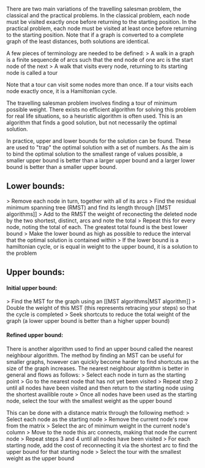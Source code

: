 
There are two main variations of the travelling salesman problem, the classical and the practical problems. In the classical problem, each node must be visited exactly once before returning to the starting position. In the practical problem, each node must be visited at least once before returning to the starting position. Note that if a graph is converted to a complete graph of the least distances, both solutions are identical.

A few pieces of terminology are needed to be defined:
\> A walk in a graph is a finite sequencde of arcs such that the end node of one arc is the start node of the next
\> A walk that visits every node, returning to its starting node is called a tour

Note that a tour can visit some nodes more than once. If a tour visits each node exactly once, it is a Hamiltonian cycle.

The travelling salesman problem involves finding a tour of minimum possible weight. There exists no efficient algorithm for solving this problem for real life situations, so a heuristic algorithm is often used. This is an algorithm that finds a good solution, but not necessarily the optimal solution.

In practice, upper and lower bounds for the solution can be found. These are used to "trap" the optimal solution with a set of numbers. As the aim is to bind the optimal solution to the smallest range of values possible, a smaller upper bound is better than a larger upper bound and a larger lower bound is better than a smaller upper bound.

## Lower bounds:

\> Remove each node in turn, together with all of its arcs
\> Find the residual minimum spanning tree (RMST) and find its length through [[MST algorithms]]
\> Add to the RMST the weight of reconecting the deleted node by the two shortest, distinct, arcs and note the total
\> Repeat this for every node, noting the total of each. The greatest total found is the best lower bound
\> Make the lower bound as high as possible to reduce the interval that the optimal solution is contained within
\> If the lower bound is a hamiltonian cycle, or is equal in weight to the upper bound, it is a solution to the problem

## Upper bounds:

#### Initial upper bound:
\> Find the MST for the graph using an [[MST algorithms|MST algorithm]]
\> Double the weight of this MST (this represents retracing your steps) so that the cycle is completed
\> Seek shortcuts to reduce the total weight of the graph (a lower upper bound is better than a higher upper bound)

#### Refined upper bound:
There is another algorithm used to find an upper bound called the nearest neighbour algorithm. The method by finding an MST can be useful for smaller graphs, however can quickly become harder to find shortcuts as the size of the graph increases. The nearest neighbour algorithm is better in general and flows as follows:
\> Select each node in turn as the starting point
\> Go to the nearest node that has not yet been visited
\> Repeat step 2 until all nodes have been visited and then return to the starting node using the shortest availible route
\> Once all nodes have been used as the starting node, select the tour with the smallest weight as the upper bound

This can be done with a distance matrix through the following method:
\> Select each node as the starting node
\> Remove the current node's row from the matrix
\> Select the arc of minimum weight in the current node's column
\> Move to the node this arc connects, making that node the current node
\> Repeat steps 3 and 4 until all nodes have been visited
\> For each starting node, add the cost of reconnecting it via the shortest arc to find the upper bound for that starting node
\> Select the tour with the smallest weight as the upper bound